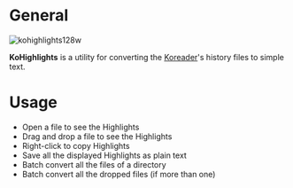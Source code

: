 # General
![kohighlights128w](https://cloud.githubusercontent.com/assets/14363074/9978678/22e01940-5f49-11e5-8112-bc58b8f0f56f.png)

**KoHighlights** is a  utility for converting the [Koreader](https://github.com/koreader/koreader)'s history files to simple text.

# Usage

* Open a file to see the Highlights
* Drag and drop a file to see the Highlights
* Right-click to copy Highlights
* Save all the displayed Highlights as plain text
* Batch convert all the files of a directory
* Batch convert all the dropped files (if more than one)